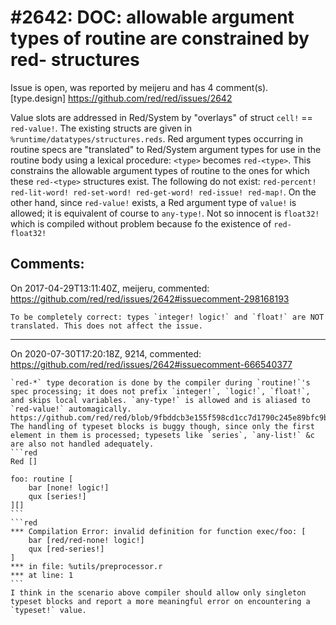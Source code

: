 
#2642: DOC: allowable argument types of routine are constrained by red-<type> structures
================================================================================
Issue is open, was reported by meijeru and has 4 comment(s).
[type.design]
<https://github.com/red/red/issues/2642>

Value slots are addressed in Red/System by "overlays" of struct `cell!` == `red-value!`. The existing structs are given in `%runtime/datatypes/structures.reds`. Red argument types occurring in routine specs are "translated" to Red/System argument types for use in the routine body using a lexical procedure: `<type>` becomes `red-<type>`. This constrains the allowable argument types of routine to the ones for which these `red-<type>` structures exist. The following do not exist: `red-percent! red-lit-word! red-set-word! red-get-word! red-issue! red-map!`. On the other hand, since `red-value!` exists, a Red argument type of `value!` is allowed; it is equivalent of course to `any-type!`. Not so innocent is `float32!` which is compiled without problem because fo the existence of `red-float32!`



Comments:
--------------------------------------------------------------------------------

On 2017-04-29T13:11:40Z, meijeru, commented:
<https://github.com/red/red/issues/2642#issuecomment-298168193>

    To be completely correct: types `integer! logic!` and `float!` are NOT translated. This does not affect the issue.

--------------------------------------------------------------------------------

On 2020-07-30T17:20:18Z, 9214, commented:
<https://github.com/red/red/issues/2642#issuecomment-666540377>

    `red-*` type decoration is done by the compiler during `routine!`'s spec processing; it does not prefix `integer!`, `logic!`, `float!`, and skips local variables. `any-type!` is allowed and is aliased to `red-value!` automagically.
    https://github.com/red/red/blob/9fbddcb3e155f598cd1cc7d1790c245e89bfc9ba/compiler.r#L1132
    The handling of typeset blocks is buggy though, since only the first element in them is processed; typesets like `series`, `any-list!` &c are also not handled adequately.
    ```red
    Red []
    
    foo: routine [
    	bar [none! logic!]
    	qux [series!]
    ][]
    ```
    ```red
    *** Compilation Error: invalid definition for function exec/foo: [
        bar [red/red-none! logic!]
        qux [red-series!]
    ]
    *** in file: %utils/preprocessor.r
    *** at line: 1
    ```
    I think in the scenario above compiler should allow only singleton typeset blocks and report a more meaningful error on encountering a `typeset!` value.

